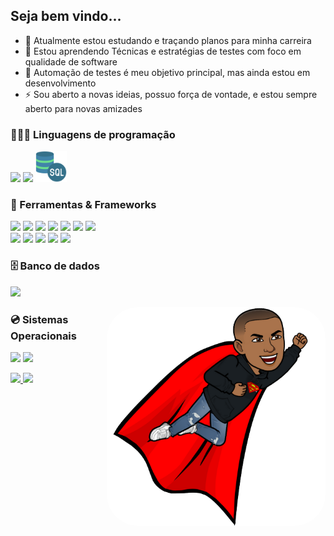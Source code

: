 ## Seja bem vindo...
- 🔭  Atualmente estou estudando e traçando planos para minha carreira
- 🌱  Estou aprendendo Técnicas e estratégias de testes com foco em qualidade de software
- 🤖  Automação de testes é meu objetivo principal, mas ainda estou em desenvolvimento
- ⚡  Sou aberto a novas ideias, possuo força de vontade, e estou sempre aberto para novas amizades
### 👩🏽‍💻 Linguagens de programação

<p>
  <img height="50em" src="https://cdn.jsdelivr.net/gh/devicons/devicon/icons/java/java-original-wordmark.svg" />
  <img height="50em" src="https://cdn.jsdelivr.net/gh/devicons/devicon/icons/python/python-original-wordmark.svg" />
  <img height="50em" src="https://github.com/edilson-santiago-da-silva/edilson-santiago-da-silva/blob/main/Perfil/Perfil/servidor-sql.png" />
</p>

### 🧰 Ferramentas & Frameworks

<p>
  <img height="25em" src="https://img.shields.io/badge/-IntelliJ%20-%23525252.svg?style=flat&logo=jetbrains&">
  <img height="25em" src="https://img.shields.io/badge/-JUnit%20-%23525252.svg?style=flat&logo=cachet&">
  <img height="25em" src="https://img.shields.io/badge/-Selenium%20-%23525252.svg?style=flat&logo=selenium&">
  <img height="25em" src="https://img.shields.io/badge/-RestAssured%20-%23525252.svg?style=flat&logo=&">
  <img height="25em" src="https://img.shields.io/badge/-Maven%20-%23525252.svg?style=flat&logo=apache-maven&logoColo">
  <img height="25em" src="https://img.shields.io/badge/-Visual%20Studio%20Code%20-%23525252.svg?style=flat&logo=visual-studio-code&logoColor=007ACC&">
  <img height="25em" src="https://img.shields.io/badge/-Postman%20-%23525252.svg?style=flat&logo=postman&"> <br>
  <img height="25em" src="https://img.shields.io/badge/-AndroidStudio%20-%23525252.svg?style=flat&logo=android-studio&">
  <img height="25em" src="https://img.shields.io/badge/-Appium%20-%23525252.svg?style=flat&logo=selenium&logoColor=purple&">
  <img height="25em" src="https://img.shields.io/badge/-Git%20-%23525252.svg?style=flat&logo=git&">
  <img height="25em" src="https://img.shields.io/badge/-GitHub%20-%23525252.svg?style=flat&logo=github&">
   <img height="25em" src="https://img.shields.io/badge/-Robot%20-%23525252.svg?style=flat&logo=robot&">
 </p>
 
 ### 🗄 Banco de dados
 <p>
  <img height="25em" src="https://img.shields.io/badge/-MySQL%20-%23525252.svg?style=flat&logo=mysql&logoColor=white&">
 </p>
<img align="right" alt="caricatura" height="350" style="border-radius:50px;" src="https://github.com/edilson-santiago-da-silva/edilson-santiago-da-silva/blob/main/Perfil/Perfil/CaricaturaEdilsonSuperman-removebg-preview.png">

 ### 💿 Sistemas Operacionais
 
 <p>
  <img height="25em" src="https://img.shields.io/badge/-Windows%20-%23525252.svg?style=flat&logo=Windows&">
  <img height="25em" src="https://img.shields.io/badge/-MacOS%20-%23525252.svg?style=flat&logo=apple&">
</p>

<p>
<a href="https://github.com/edilson-santiago-da-silva">
  <img height="180em" src="https://github-readme-stats.vercel.app/api/?username=edilson-santiago-da-silva&count_private=true&show_icons=true"/>
  <img height="180em" src="https://github-readme-stats.vercel.app/api/top-langs/?username=edilson-santiago-da-silva&layout=compact&langs_count=8&hide=HCL"/>
</a>
</p>
